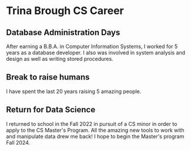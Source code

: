 # Trina Brough CS Career
## Database Administration Days
After earning a B.B.A. in Computer Information Systems, I worked for 5 years as a database developer. I also was involved in system analysis and design as well as writing stored procedures.
## Break to raise humans
I have spent the last 20 years raising 5 amazing people.
## Return for Data Science
I returned to school in the Fall 2022 in pursuit of a CS minor in order to apply to the CS Master's Program. All the amazing new tools to work with and manipulate data drew me back! I hope to begin the Master's program Fall 2024.
